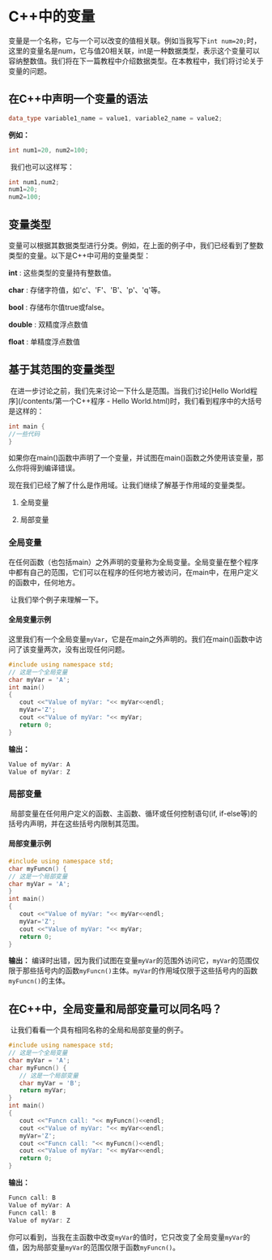 # C++中的变量
​	变量是一个名称，它与一个可以改变的值相关联。例如当我写下`int num=20;`时，这里的变量名是num，它与值20相关联，int是一种数据类型，表示这个变量可以容纳整数值。我们将在下一篇教程中介绍数据类型。在本教程中，我们将讨论关于变量的问题。


## 在C++中声明一个变量的语法
```cpp
data_type variable1_name = value1, variable2_name = value2;
```
  **例如：**


```cpp
int num1=20, num2=100;
```
​	我们也可以这样写：


```cpp
int num1,num2;
num1=20;
num2=100;
```
## 变量类型
​	变量可以根据其数据类型进行分类。例如，在上面的例子中，我们已经看到了整数类型的变量。以下是C++中可用的变量类型：


  **int** : 这些类型的变量持有整数值。


  **char** : 存储字符值，如'c'、'F'、'B'、'p'、'q'等。


  **bool** : 存储布尔值true或false。


  **double** : 双精度浮点数值


  **float** : 单精度浮点数值


## 基于其范围的变量类型
​	在进一步讨论之前，我们先来讨论一下什么是范围。当我们讨论[Hello World程序](/contents/第一个C++程序 - Hello World.html)时，我们看到程序中的大括号是这样的：


```cpp
int main {
//一些代码
}
```
​	如果你在main()函数中声明了一个变量，并试图在main()函数之外使用该变量，那么你将得到编译错误。


​	现在我们已经了解了什么是作用域。让我们继续了解基于作用域的变量类型。


  1. 全局变量
   
   2. 局部变量


### 全局变量
​	在任何函数（也包括main）之外声明的变量称为全局变量。全局变量在整个程序中都有自己的范围，它们可以在程序的任何地方被访问，在main中，在用户定义的函数中，任何地方。


​	让我们举个例子来理解一下。


#### 全局变量示例
​	这里我们有一个全局变量`myVar`，它是在main之外声明的。我们在main()函数中访问了该变量两次，没有出现任何问题。


```cpp
#include using namespace std;
// 这是一个全局变量
char myVar = 'A';
int main()
{
   cout <<"Value of myVar: "<< myVar<<endl;
   myVar='Z';
   cout <<"Value of myVar: "<< myVar;
   return 0;
}
```
  **输出：**


```cpp
Value of myVar: A
Value of myVar: Z
```
### 局部变量
​	局部变量在任何用户定义的函数、主函数、循环或任何控制语句(if, if-else等)的括号内声明，并在这些括号内限制其范围。


#### 局部变量示例
```cpp
#include using namespace std;
char myFuncn() {
// 这是一个局部变量
char myVar = 'A';
}
int main()
{
   cout <<"Value of myVar: "<< myVar<<endl;
   myVar='Z';
   cout <<"Value of myVar: "<< myVar;
   return 0;
}
```
  **输出：** 
	编译时出错，因为我们试图在变量`myVar`的范围外访问它，`myVar`的范围仅限于那些括号内的函数`myFuncn()`主体。`myVar`的作用域仅限于这些括号内的函数`myFuncn()`的主体。


## 在C++中，全局变量和局部变量可以同名吗？
​	让我们看看一个具有相同名称的全局和局部变量的例子。


```cpp
#include using namespace std;
// 这是一个全局变量
char myVar = 'A';
char myFuncn() {
   // 这是一个局部变量
   char myVar = 'B';
   return myVar;
}
int main()
{
   cout <<"Funcn call: "<< myFuncn()<<endl;
   cout <<"Value of myVar: "<< myVar<<endl;
   myVar='Z';
   cout <<"Funcn call: "<< myFuncn()<<endl;
   cout <<"Value of myVar: "<< myVar<<endl;
   return 0;
}
```
  **输出：**


```cpp
Funcn call: B
Value of myVar: A
Funcn call: B
Value of myVar: Z
```
​	你可以看到，当我在主函数中改变`myVar`的值时，它只改变了全局变量`myVar`的值，因为局部变量`myVar`的范围仅限于函数`myFuncn()`。



